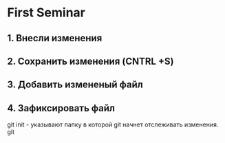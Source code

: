 # First Seminar 
## 1. Внесли изменения
## 2. Сохранить изменения (CNTRL +S)
## 3. Добавить измененый файл
## 4. Зафиксировать файл 
git init - указывают папку в которой  git начнет отслеживать  изменения.
git 
